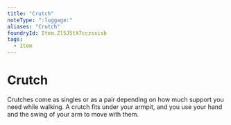 ```yaml
---
title: "Crutch"
noteType: ":luggage:"
aliases: "Crutch"
foundryId: Item.Zl5J5tX7cczsxisb
tags:
  - Item
---
```


# Crutch

Crutches come as singles or as a pair depending on how much support you need while walking. A crutch fits under your armpit, and you use your hand and the swing of your arm to move with them.
